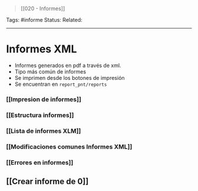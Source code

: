 > [[020 - Informes]]

Tags: #informe 
Status: 
Related: 

___
# Informes XML
- Informes generados en pdf a través de xml.
- Tipo más común de informes
- Se imprimen desde los botones de impresión
- Se encuentran en `report_pnt/reports`
### [[Impresion de informes]]
### [[Estructura informes]]
### [[Lista de informes XLM]]
### [[Modificaciones comunes Informes XML]]
### [[Errores en informes]]
## [[Crear informe de 0]]